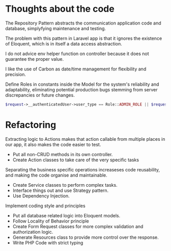# Thoughts about the code

The Repository Pattern abstracts the communication application code and database, simplyfying maintenance and testing.

The problem with this pattern in Laravel app is that it ignores the existence of Eloquent, which is in itself a data access abstraction.

I do not advice env helper function on controller because it does not guarantee the proper value.

I like the use of Carbon as date/time management for flexibility and precision.

Define Roles in constants inside the Model for the system's reliability and adaptability, eliminating potential production bugs stemming from server discrepancies or future changes.
```php
$request->__authenticatedUser->user_type == Role::ADMIN_ROLE || $request->__authenticatedUser->user_type == Role::SUPERADMIN_ROLE
```


# Refactoring

Extracting logic to Actions makes that action callable from multiple places in our app, it also makes the code easier to test.
<ul>
<li>Put all non-CRUD methods in its own controller.</li> 
<li>Create Action classes to take care of the very specific tasks</li>
</ul>

Separating the business specific operations increaseses code reusability, and making the code organise and maintainable. 
<ul>
<li>Create Service classes to perform complex tasks.</li>
<li>Interface things out and use Strategy pattern.</li>
<li>Use Dependency Injection.</li>
</ul>

Implement coding style and principles
<ul>
<li>Put all database related logic into Eloquent models.</li>
<li>Follow Locality of Behavior principle</li>
<li>Create Form Request classes for more complex validation and authorization logic.</li>
<li>Generate Resources class to provide more control over the response.</li>
<li>Write PHP Code with strict typing</li>
</ul>
